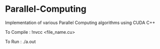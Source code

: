 # Parallel-Computing
Implementation of various Parallel Computing algorithms using CUDA C++

To Compile : !nvcc <file_name.cu>

To Run : ./a.out
